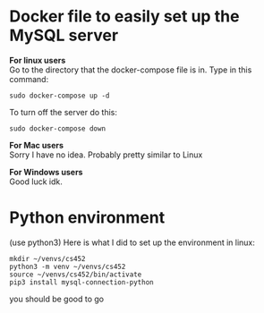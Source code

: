 # Docker file to easily set up the MySQL server

**For linux users**\
Go to the directory that the docker-compose file is in. Type in this command:

	sudo docker-compose up -d
  
To turn off the server do this:

	sudo docker-compose down
  
**For Mac users**\
Sorry I have no idea. Probably pretty similar to Linux

**For Windows users**\
Good luck idk.


# Python environment

(use python3)
Here is what I did to set up the environment in linux:

	mkdir ~/venvs/cs452
	python3 -m venv ~/venvs/cs452
	source ~/venvs/cs452/bin/activate
	pip3 install mysql-connection-python
you should be good to go
	
